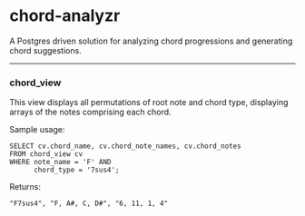 # chord-analyzr

A Postgres driven solution for analyzing chord progressions and generating chord suggestions. 



<hr>
<h3>chord_view</h3> 

This view displays all permutations of root note and chord type, displaying arrays of the notes comprising each chord. 

Sample usage: 

```
SELECT cv.chord_name, cv.chord_note_names, cv.chord_notes
FROM chord_view cv
WHERE note_name = 'F' AND 
      chord_type = '7sus4';
```
Returns:
```
"F7sus4", "F, A#, C, D#", "6, 11, 1, 4"
```
